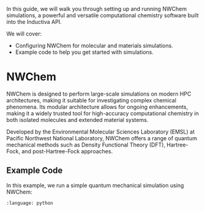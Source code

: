 In this guide, we will walk you through setting up and running NWChem 
simulations, a powerful and versatile computational chemistry software 
built into the Inductiva API. 

We will cover:

- Configuring NWChem for molecular and materials simulations.
- Example code to help you get started with simulations.

# NWChem

NWChem is designed to perform large-scale simulations on modern HPC 
architectures, making it suitable for investigating complex chemical 
phenomena. Its modular architecture allows for ongoing enhancements, 
making it a widely trusted tool for high-accuracy computational chemistry 
in both isolated molecules and extended material systems.

Developed by the Environmental Molecular Sciences Laboratory (EMSL) at 
Pacific Northwest National Laboratory, NWChem offers a range of quantum 
mechanical methods such as Density Functional Theory (DFT), Hartree-Fock, 
and post-Hartree-Fock approaches.

## Example Code

In this example, we run a simple quantum mechanical simulation using NWChem:

```{literalinclude} ../../examples/nwchem/nwchem.py
:language: python
```

